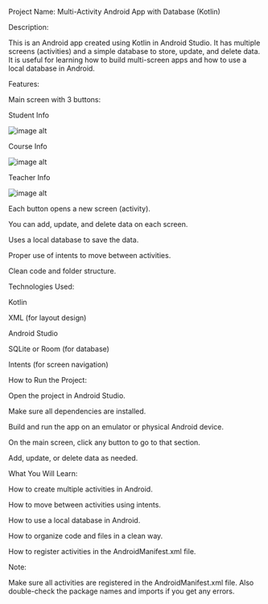 Project Name: Multi-Activity Android App with Database (Kotlin)

Description:

This is an Android app created using Kotlin in Android Studio. It has multiple screens (activities) and a simple database to store, update, and delete data. It is useful for learning how to build multi-screen apps and how to use a local database in Android.

Features:

Main screen with 3 buttons:

Student Info

![image alt]()

Course Info

![image alt]()

Teacher Info

![image alt]()

Each button opens a new screen (activity).

You can add, update, and delete data on each screen.

Uses a local database to save the data.

Proper use of intents to move between activities.

Clean code and folder structure.

Technologies Used:

Kotlin

XML (for layout design)

Android Studio

SQLite or Room (for database)

Intents (for screen navigation)

How to Run the Project:

Open the project in Android Studio.

Make sure all dependencies are installed.

Build and run the app on an emulator or physical Android device.

On the main screen, click any button to go to that section.

Add, update, or delete data as needed.

What You Will Learn:

How to create multiple activities in Android.

How to move between activities using intents.

How to use a local database in Android.

How to organize code and files in a clean way.

How to register activities in the AndroidManifest.xml file.

Note:

Make sure all activities are registered in the AndroidManifest.xml file. Also double-check the package names and imports if you get any errors.
